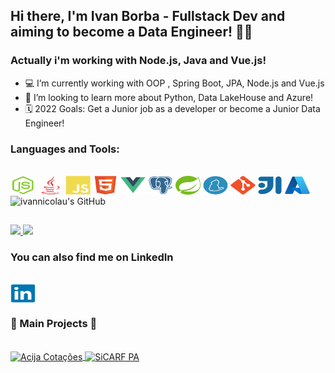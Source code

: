 ## Hi there, I'm Ivan Borba - Fullstack Dev and aiming to become a Data Engineer! 🌟🌟


### Actually i'm working with Node.js, Java and Vue.js!

- 💻 I’m currently working with OOP , Spring Boot, JPA, Node.js and Vue.js 
- 🔎 I’m looking to learn more about Python, Data LakeHouse and Azure!
- 🗓️ 2022 Goals: Get a Junior job as a developer or become a Junior Data Engineer!


### Languages and Tools:
<div style="display: inline_block"><br>
  <img align="center" alt="ivannicolau's GitHub" height="30" width="40" src="https://raw.githubusercontent.com/devicons/devicon/master/icons/nodejs/nodejs-plain.svg">
  <img align="center" alt="ivannicolau's GitHub" height="30" width="40" src="https://raw.githubusercontent.com/devicons/devicon/master/icons/java/java-plain.svg">
  <img align="center" alt="ivannicolau's GitHub" height="30" width="40" src="https://raw.githubusercontent.com/devicons/devicon/master/icons/javascript/javascript-plain.svg">
  <img align="center" alt="ivannicolau's GitHub" height="30" width="40" src="https://raw.githubusercontent.com/devicons/devicon/master/icons/html5/html5-original.svg">
  <img align="center" alt="ivannicolau's GitHub" height="30" width="40" src="https://raw.githubusercontent.com/devicons/devicon/master/icons/vuejs/vuejs-original.svg">
  <img align="center" alt="ivannicolau's GitHu" height="30" width="40" src="https://github.com/devicons/devicon/blob/master/icons/postgresql/postgresql-plain.svg">
  <img align="center" alt="ivannicolau's GitHub" height="30" width="40" src="https://raw.githubusercontent.com/devicons/devicon/master/icons/spring/spring-original.svg">
  <img align="center" alt="ivannicolau's GitHub" height="30" width="40" src="https://raw.githubusercontent.com/devicons/devicon/master/icons/yarn/yarn-original.svg">
  <img align="center" alt="ivannicolau's GitHub" height="30" width="40" src="https://github.com/devicons/devicon/blob/master/icons/git/git-plain.svg">
  <img align="center" alt="ivannicolau's GitHub" height="30" width="40" src="https://github.com/devicons/devicon/blob/master/icons/intellij/intellij-plain.svg">
  <img align="center" alt="ivannicolau's GitHub" height="30" width="40" src="https://raw.githubusercontent.com/devicons/devicon/master/icons/azure/azure-original.svg">
  <img align="center" alt="ivannicolau's GitHub" height="30" width="40" src="https://raw.githubusercontent.com/marclelijveld/Power-BI-Icons/main/SVG/PowerBI.svg">
</div>

##

<div>
  <a href="https://github.com/ivannicolau">
  <img height="151em" src="https://github-readme-stats.vercel.app/api?username=ivannicolau&show_icons=true&include_all_commits=true&count_private=true"/>
  <img height="151em" src="https://github-readme-stats.vercel.app/api/top-langs/?username=ivannicolau&count_private=true&langs_count=10"/>
  </a>
</div>
  
### You can also find me on LinkedIn
  <div style="display: inline_block"><br>
  <a href="https://www.linkedin.com/in/ivan-borbajr/"> 
    <img align="center" alt="ivannicolau's GitHub" height="30" width="40" src="https://raw.githubusercontent.com/devicons/devicon/master/icons/linkedin/linkedin-original.svg">
  </a>
</div>

### 🌟 Main Projects 🌟
  <div style="display: inline_block"><br>
  <a href="https://acijacotacoes.com/">
    <img align="center" alt="Acija Cotações" height="40" width="110" src="https://i.imgur.com/iwunU7Q.png">
  </a>
  <a href="https://sicarf.iterpa.pa.gov.br/analise/#/publico/home">
    <img align="center" alt="SiCARF PA" height="40" width="110" src="https://i.imgur.com/bpuvYgv.png">
  </a>
</div>

